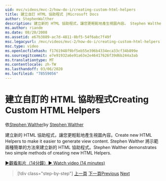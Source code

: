 ```yaml
---
uid: mvc/videos/mvc-2/how-do-i/creating-custom-html-helpers
title: 建立自訂 HTML 協助程式 |Microsoft Docs
author: StephenWalther
description: 建立新的 HTML 協助程式，讓您更輕鬆地產生視圖內容。 Stephen Walther 將示範兩種簡單的方法來建立新的 HTML 協助程式。
ms.author: riande
ms.date: 08/20/2008
ms.assetid: e67b3889-ac7d-4811-8bf5-54f6abc7f49f
msc.legacyurl: /mvc/videos/mvc-2/how-do-i/creating-custom-html-helpers
msc.type: video
ms.openlocfilehash: f1761948f9bf5eb55e396b4334eca33cf34b899e
ms.sourcegitcommit: e7e91932a6e91a63e2e46417626f39d6b244a3ab
ms.translationtype: MT
ms.contentlocale: zh-TW
ms.lasthandoff: 03/06/2020
ms.locfileid: "78559056"
---
```

# <a name="creating-custom-html-helpers"></a><span data-ttu-id="9c13d-104">建立自訂的 HTML 協助程式</span><span class="sxs-lookup"><span data-stu-id="9c13d-104">Creating Custom HTML Helpers</span></span>

<span data-ttu-id="9c13d-105">依[Stephen Walther](https://github.com/StephenWalther)</span><span class="sxs-lookup"><span data-stu-id="9c13d-105">by [Stephen Walther](https://github.com/StephenWalther)</span></span>

<span data-ttu-id="9c13d-106">建立新的 HTML 協助程式，讓您更輕鬆地產生視圖內容。</span><span class="sxs-lookup"><span data-stu-id="9c13d-106">Create new HTML Helpers to make it easier to generate view content.</span></span> <span data-ttu-id="9c13d-107">Stephen Walther 將示範兩種簡單的方法來建立新的 HTML 協助程式。</span><span class="sxs-lookup"><span data-stu-id="9c13d-107">Stephen Walther demonstrates two simple methods of creating new HTML Helpers.</span></span>

[<span data-ttu-id="9c13d-108">&#9654;觀看影片（14分鐘）</span><span class="sxs-lookup"><span data-stu-id="9c13d-108">&#9654; Watch video (14 minutes)</span></span>](https://channel9.msdn.com/Blogs/ASP-NET-Site-Videos/creating-custom-html-helpers)

> [!div class="step-by-step"]
> <span data-ttu-id="9c13d-109">[上一頁](creating-unit-tests-for-aspnet-mvc-applications.md)
> [下一頁](creating-model-classes-with-linq-to-sql.md)</span><span class="sxs-lookup"><span data-stu-id="9c13d-109">[Previous](creating-unit-tests-for-aspnet-mvc-applications.md)
[Next](creating-model-classes-with-linq-to-sql.md)</span></span>

